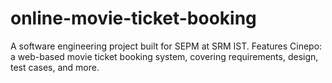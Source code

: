 # online-movie-ticket-booking
A software engineering project built for SEPM at SRM IST. Features Cinepo: a web-based movie ticket booking system, covering requirements, design, test cases, and more.
